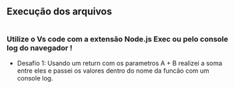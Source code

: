 ## Execução dos arquivos
#
### Utilize o Vs code com a extensão Node.js Exec ou pelo console log do navegador !

- Desafio 1: Usando um return com os parametros A + B realizei a soma entre eles e passei os valores dentro do nome da funcão com um console log.

